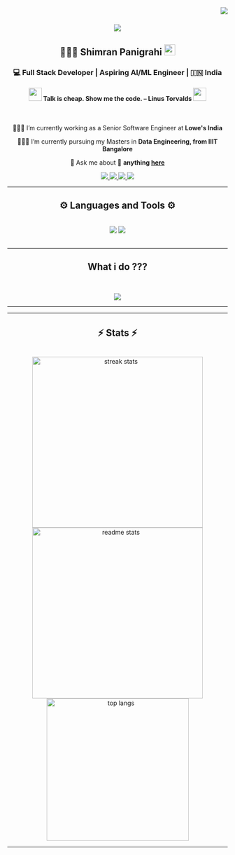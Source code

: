 <img align="right" src="https://visitor-badge.laobi.icu/badge?page_id=simran5994.simran5994" />

<h1 align="center">
<p align="center">
  <a href="https://github.com/simran5994/readme-typing-svg">
    <img src="https://readme-typing-svg.demolab.com/?font=Righteous&size=45&lines=Hey+There!+🙋🏻‍♀️;I+am+Shimran+Panigrahi;I+am+a+Software+Engineer;I+have+8%2B+years+of+development+experience+in+Software+Engineering&center=true&width=1000&height=80&color=ADD8E6&vCenter=true&pause=1000&size=22" /></a>
</p>

</h1>

<h2 align="center"> 👩🏻‍💼 Shimran Panigrahi <img src="https://media.giphy.com/media/hvRJCLFzcasrR4ia7z/giphy.gif" width="25px"></h2>

<h3 align="center">  💻 Full Stack Developer | Aspiring AI/ML Engineer | 🇮🇳 India </h3>

<h4 align="center"> <img src="https://media.giphy.com/media/WUlplcMpOCEmTGBtBW/giphy.gif" width="30"> Talk is cheap. Show me the code. – Linus Torvalds <img src="https://media.giphy.com/media/WUlplcMpOCEmTGBtBW/giphy.gif" width="30"></h4>

<br/>

<div align="center">
 
 👩🏻‍💻 I’m currently working as a Senior Software Engineer at **Lowe's India**
 
 👩🏻‍🏫 I’m currently pursuing my Masters in **Data Engineering, from IIIT Bangalore**

💬 Ask me about 🙂 **anything [here](https://github.com/simran5994/spani/issues)**

 </div>
 
<div align="center"> 
  <a href="mailto:simranpanigrahi176@gmail.com">
    <img src="https://img.shields.io/badge/Gmail-333333?style=for-the-badge&logo=gmail&logoColor=red" />
  </a>
  <a href="https://www.linkedin.com/in/shimran0527/" target="_blank">
    <img src="https://img.shields.io/badge/LinkedIn-0077B5?style=for-the-badge&logo=linkedin&logoColor=white" target="_blank" />
  </a>
  <a href="https://github.com/simran5994" target="_blank">
     <img src="https://img.shields.io/badge/Portfolio-FF5722?style=for-the-badge&logo=todoist&logoColor=white" target="_blank" />
  </a>
  <a href="https://leetcode.com/u/simranpanigrahi176/" target="_blank">
     <img src="https://img.shields.io/badge/LeetCode-FFA116?style=for-the-badge&logo=leetcode&logoColor=white" target="_blank" />
  </a>
</div>

 <hr/>
 
<h2 align="center">⚙️ Languages and Tools ⚙️</h2>
<br/>
<div align="center">
    <img src="https://skillicons.dev/icons?i=react,bootstrap,mui,html,css,vscode,github,figma,redux,git,npm,vite,yarn,jest,cypress" />
    <img src="https://skillicons.dev/icons?i=nodejs,javascript,typescript,express,firebase,mongodb,aws,webpack,parcel" /><br>
</div>

<br/>
<hr/>

<h2 align="center">What i do ??? </h2>
<br>
<p align="center">
   <img src="https://media.giphy.com/media/f9XgHHnPnDjOF1hWpl/giphy.gif" />
</p>

<hr/>
<hr/>

<h2 align="center">⚡ Stats ⚡</h2>
<br>
<div align="center" style="display: flex; justify-content: space-around; flex-wrap: wrap;">
  <img width="390" src="https://github-readme-streak-stats-salesp07.vercel.app/?user=simran5994&count_private=true&theme=react&border_radius=10" alt="streak stats"/>
  <img width="390" src="https://github-readme-stats-salesp07.vercel.app/api?username=simran5994&count_private=true&show_icons=true&theme=react&rank_icon=github&border_radius=10" alt="readme stats" />
  <img width="325" src="https://github-readme-stats-salesp07.vercel.app/api/top-langs/?username=simran5994&hide=HTML&langs_count=8&layout=compact&theme=react&border_radius=10&size_weight=0.5&count_weight=0.5&exclude_repo=github-readme-stats" alt="top langs" />
</div>

<hr/>
